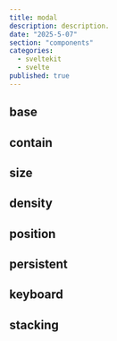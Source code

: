 ```yaml
---
title: modal
description: description.
date: "2025-5-07"
section: "components"
categories:
  - sveltekit
  - svelte
published: true
---
```


<script>
  import { ModalBase, ModalContain, ModalDensity, ModalKeyboard, ModalPersistent, ModalPosition, ModalSize, ModalStack } from "$lib/components/docs/index.js";
</script>

## base

<ModalBase/>

## contain

<ModalContain/>

## size

<ModalSize/>

## density

<ModalDensity/>

## position

<ModalPosition/>

## persistent

<ModalPersistent/>

## keyboard

<ModalKeyboard/>

## stacking

<ModalStack/>
